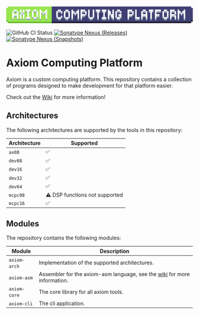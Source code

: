 ![Axiom Computing Platform](docs/img/axiom_platform.png)

![GitHub CI Status](https://img.shields.io/github/actions/workflow/status/voxelpi/axiom/ci.yml?branch=main&label=CI&style=for-the-badge)
[![Sonatype Nexus (Releases)](https://img.shields.io/nexus/r/net.voxelpi.axiom/axiom-core?server=https%3A%2F%2Frepo.voxelpi.net&nexusVersion=3&style=for-the-badge&label=stable&color=blue)](https://repo.voxelpi.net/#browse/search=keyword%3Daxiom)
[![Sonatype Nexus (Snapshots)](https://img.shields.io/nexus/s/net.voxelpi.axiom/axiom-core?server=https%3A%2F%2Frepo.voxelpi.net&nexusVersion=3&style=for-the-badge&label=dev)](https://repo.voxelpi.net/#browse/search=keyword%3Daxiom)

# Axiom Computing Platform

Axiom is a custom computing platform. 
This repository contains a collection of programs designed to make development for that platform easier.

Check out the [Wiki](https://github.com/VoxelPi/Axiom/wiki) for more information!

## Architectures

The following architectures are supported by the tools in this repository:

| Architecture | Supported                      |
|--------------|--------------------------------|
| `ax08`       | ✅                              |
| `dev08`      | ✅                              |
| `dev16`      | ✅                              |
| `dev32`      | ✅                              |
| `dev64`      | ✅                              |
| `mcpc08`     | ⚠️ DSP functions not supported |
| `mcpc16`     | ✅                              |

## Modules

The repository contains the following modules:

| Module       | Description                                                                                                                |
|--------------|----------------------------------------------------------------------------------------------------------------------------|
| `axiom-arch` | Implementation of the supported architectures.                                                                             |
| `axiom-asm`  | Assembler for the axiom-asm language, see the [wiki](https://github.com/VoxelPi/Axiom/wiki/Assembly) for more information. |
| `axiom-core` | The core library for all axiom tools.                                                                                      |
| `axiom-cli`  | The cli application.                                                                                                       |
